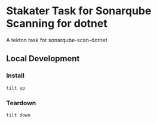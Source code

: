 # Stakater Task for Sonarqube Scanning for dotnet
A tekton task for sonarqube-scan-dotnet

## Local Development

### Install

```
tilt up
```

### Teardown

```
tilt down
```